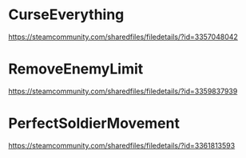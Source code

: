 # CurseEverything

https://steamcommunity.com/sharedfiles/filedetails/?id=3357048042

# RemoveEnemyLimit

https://steamcommunity.com/sharedfiles/filedetails/?id=3359837939

# PerfectSoldierMovement

https://steamcommunity.com/sharedfiles/filedetails/?id=3361813593
